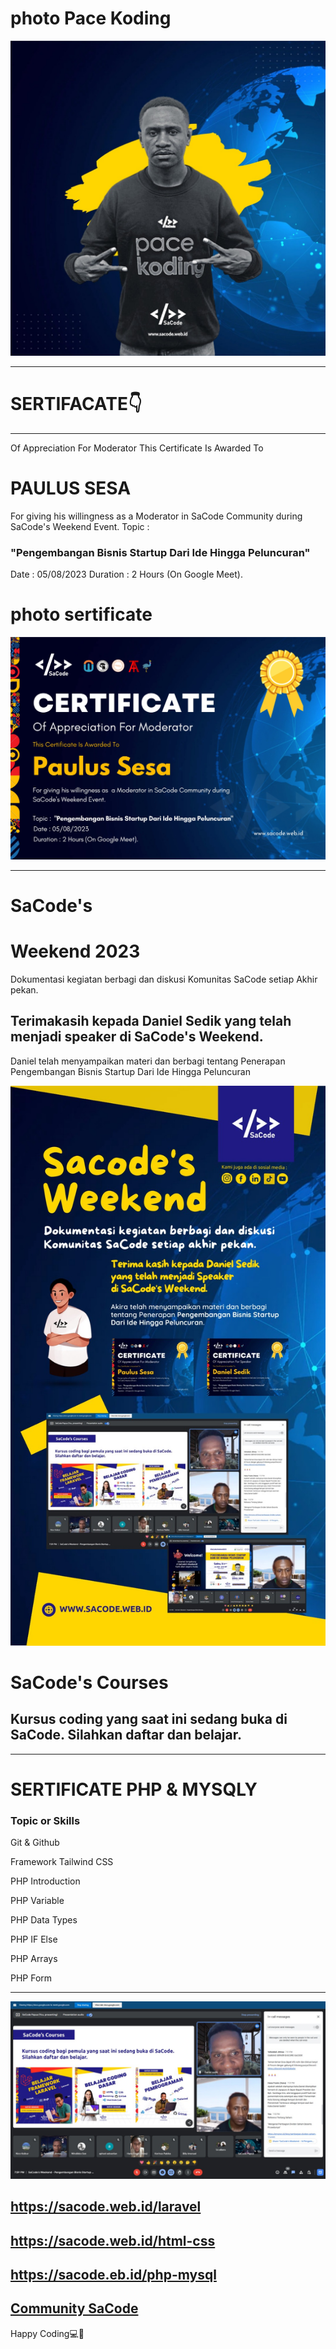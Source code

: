 # photo Pace Koding
![](./paulus_sesa.jpeg) <hr>


# SERTIFACATE👇 
<hr>
Of Appreciation For Moderator 
This Certificate Is Awarded To
<h1>PAULUS SESA</h1>
For giving his willingness as a Moderator in SaCode Community during SaCode's Weekend Event.
Topic :<h3>"Pengembangan Bisnis Startup Dari Ide Hingga Peluncuran"</h3>
Date  : 05/08/2023
Duration : 2 Hours (On Google Meet).


# photo sertificate
![](./certificate.jpeg) <hr>

# SaCode's 
# Weekend 2023
<p>Dokumentasi kegiatan berbagi dan diskusi 
Komunitas SaCode setiap Akhir pekan.</p>


<h2>Terimakasih kepada Daniel Sedik
yang telah menjadi speaker
di SaCode's Weekend.</h2>

<p>Daniel telah menyampaikan materi dan berbagi
tentang Penerapan Pengembangan Bisnis Startup 
Dari Ide Hingga Peluncuran</p>

![](./weekend.jpeg)


# SaCode's Courses
<h2>Kursus coding yang saat ini sedang buka di SaCode.
Silahkan daftar dan belajar.</h2> <hr>

# SERTIFICATE PHP & MYSQLY
<h3>Topic or Skills</h3>
<p>Git & Github</p>
<p>Framework Tailwind CSS</p>
<p>PHP Introduction</p>
<p>PHP Variable</p>
<p>PHP Data Types</p>
<p>PHP IF Else</p>
<p>PHP Arrays</p>
<p>PHP Form</p> <hr>


![](./kursus.jpeg)
## https://sacode.web.id/laravel
## https://sacode.web.id/html-css
## https://sacode.eb.id/php-mysql


## [Community SaCode](https://www.sacode.web.id/)
Happy Coding💻🚀


